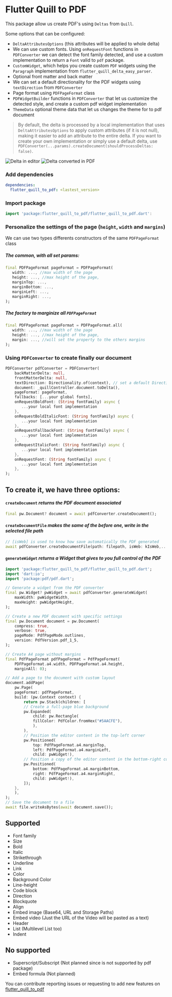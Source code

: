 # Flutter Quill to PDF

This package allow us create PDF's using `Deltas` from `Quill`.

Some options that can be configured:

- `DeltaAttributesOptions` (this attributes will be applied to whole delta)
- We can use custom fonts. Using `onRequestFont` functions in `PDFConverter` we can detect the font family detected, and use a custom implementation to return a `Font` valid to `pdf` package. 
- `CustomWidget`, which helps you create custom `PDF` widgets using the `Paragraph` implementation from `flutter_quill_delta_easy_parser`.
- Optional front matter and back matter
- We can set a default directionality for the PDF widgets using `textDirection` from `PDFConverter`
- Page format using `PDFPageFormat` class
- `PDFWidgetBuilder` functions in `PDFConverter` that let us customize the detected style, and create a custom pdf widget implementation
- `ThemeData` optional theme data that let us changes the theme for to pdf document

> By default, the delta is processed by a local implementation that uses `DeltaAttributesOptions` to apply custom attributes (if it is not null), making it easier to add an attribute to the entire delta. If you want to create your own implementation or simply use a default delta, use `PDFConverter(...params).createDocument(shouldProcessDeltas: false)`.

![Delta in editor](https://github.com/CatHood0/flutter_quill_to_pdf/blob/master/example/assets/delta_to_convert.jpg)
![Delta converted in PDF](https://github.com/CatHood0/flutter_quill_to_pdf/blob/master/example/assets/delta_converted.jpg)

### Add dependencies

```yaml
dependencies:
  flutter_quill_to_pdf: <lastest_version>
```

### Import package

```dart
import 'package:flutter_quill_to_pdf/flutter_quill_to_pdf.dart':
```

### Personalize the settings of the page (`height`, `width` and `margins`)

We can use two types differents constructors of the same `PDFPageFormat` class

##### The common, with all set params:

```dart
final PDFPageFormat pageFormat = PDFPageFormat(
   width: ..., //max width of the page
   height: ..., //max height of the page,
   marginTop: ...,
   marginBottom: ...,
   marginLeft: ...,
   marginRight: ...,
);
```

##### The factory to marginize all `PDFPageFormat`

```dart
final PDFPageFormat pageFormat = PDFPageFormat.all(
   width: ..., //max width of the page
   height: ..., //max height of the page,
   margin: ..., //will set the property to the others margins
);
```

### Using `PDFConverter` to create finally our document

```dart
PDFConverter pdfConverter = PDFConverter(
    backMatterDelta: null,
    frontMatterDelta: null,
    textDirection: Directionality.of(context), // set a default Direction to your pdf widgets
    document: _quillController.document.toDelta(),
    pageFormat: pageFormat,
    fallbacks: [...your global fonts],
    onRequestBoldFont: (String fontFamily) async {
       ...your local font implementation
    },
    onRequestBoldItalicFont: (String fontFamily) async {
       ...your local font implementation
    },
    onRequestFallbackFont: (String fontFamily) async {
       ...your local font implementation
    },
    onRequestItalicFont: (String fontFamily) async {
       ...your local font implementation
    },
    onRequestFont: (String fontFamily) async {
       ...your local font implementation
    },
);
```

## To create it, we have three options:

#### `createDocument` _returns the PDF document associated_

```dart
final pw.Document? document = await pdfConverter.createDocument();
```

#### `createDocumentFile` _makes the same of the before one, write in the selected file path_

```dart
// [isWeb] is used to know how save automatically the PDF generated
await pdfConverter.createDocumentFile(path: filepath, isWeb: kIsWeb,...other optional params);
```

#### `generateWidget` _returns a Widget that gives to you full control of the PDF_

```dart
import 'package:flutter_quill_to_pdf/flutter_quill_to_pdf.dart';
import 'dart:io';
import 'package:pdf/pdf.dart';

// Generate a widget from the PDF converter
final pw.Widget? pwWidget = await pdfConverter.generateWidget(
    maxWidth: pwWidgetWidth,
    maxHeight: pwWidgetHeight,
);

// Create a new PDF document with specific settings
final pw.Document document = pw.Document(
    compress: true,
    verbose: true,
    pageMode: PdfPageMode.outlines,
    version: PdfVersion.pdf_1_5,
);

// Create A4 page without margins
final PdfPageFormat pdfPageFormat = PdfPageFormat(
    PDFPageFormat.a4.width, PDFPageFormat.a4.height,
    marginAll: 0);

// Add a page to the document with custom layout
document.addPage(
    pw.Page(
    pageFormat: pdfPageFormat,
    build: (pw.Context context) {
        return pw.Stack(children: [
        // Create a full-page blue background
        pw.Expanded(
            child: pw.Rectangle(
            fillColor: PdfColor.fromHex("#5AACFE"),
            ),
        ),
        // Position the editor content in the top-left corner
        pw.Positioned(
            top: PdfPageFormat.a4.marginTop,
            left: PdfPageFormat.a4.marginLeft,
            child: pwWidget!),
        // Position a copy of the editor content in the bottom-right corner
        pw.Positioned(
            bottom: PdfPageFormat.a4.marginBottom,
            right: PdfPageFormat.a4.marginRight,
            child: pwWidget!),
        ]);
    },
    ),
);
// Save the document to a file
await file.writeAsBytes(await document.save());
```

## Supported

- Font family
- Size
- Bold
- Italic
- Strikethrough
- Underline
- Link
- Color
- Background Color
- Line-height
- Code block
- Direction
- Blockquote
- Align
- Embed image (Base64, URL and Storage Paths)
- Embed video (Just the URL of the Video will be pasted as a text)
- Header
- List (Multilevel List too)
- Indent

## No supported

- Superscript/Subscript (Not planned since is not supported by pdf package)
- Embed formula (Not planned)

You can contribute reporting issues or requesting to add new features on [flutter_quill_to_pdf](https://github.com/CatHood0/flutter_quill_to_pdf)
